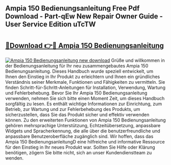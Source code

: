 ## Ampia 150 Bedienungsanleitung Free Pdf Download - Part-qEw New Repair Owner Guide - User Service Edition uTcTW

# <h2><a href="http://df641ox.blite.top/?on=Ampia+150+Bedienungsanleitung">🔗Download 👉🔴 Ampia 150 Bedienungsanleitung</a></h2>

[![Ampia 150 Bedienungsanleitung new download](https://i.imgur.com/lujVjoI.png)](http://df641ox.blite.top/?on=Ampia+150+Bedienungsanleitung)
Grüße und willkommen in der Bedienungsanleitung für Ihr neu zusammengebautes Ampia 150 Bedienungsanleitung. Dieses Handbuch wurde speziell entwickelt, um Ihnen den Einstieg in Ihr Produkt zu erleichtern und Ihnen ein gründliches Verständnis seiner Merkmale, Funktionen und Fähigkeiten zu vermitteln. Sie finden Schritt-für-Schritt-Anleitungen für Installation, Verwendung, Wartung und Fehlerbehebung. Bevor Sie Ihr Ampia 150 Bedienungsanleitung verwenden, nehmen Sie sich bitte einen Moment Zeit, um dieses Handbuch sorgfältig zu lesen. Es enthält wichtige Informationen zur Einrichtung, zum Betrieb, zur Wartung und zur Fehlerbehebung des Produkts, um sicherzustellen, dass Sie das Produkt sicher und effektiv verwenden können. Zu den erweiterten Funktionen von Ampia 150 Bedienungsanleitung gehören mehrsprachige Unterstützung, Echtzeitübersetzung, anpassbare Widgets und Spracherkennung, die alle über die benutzerfreundliche und anpassbare Benutzeroberfläche zugänglich sind. Wir hoffen, dass das Ampia 150 BedienungsanleitungD eine hilfreiche und informative Ressource für den Einstieg in Ihr neues Produkt war. Sollten Sie Hilfe oder Klärung benötigen, zögern Sie bitte nicht, sich an unser Kundendienstteam zu wenden.
